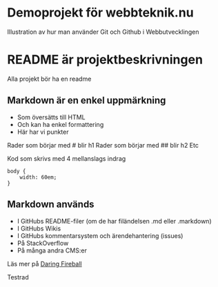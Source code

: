 # Demoprojekt för webbteknik.nu

Illustration av hur man använder Git och Github i Webbutvecklingen

# README är projektbeskrivningen

Alla projekt bör ha en readme

## Markdown är en enkel uppmärkning

 * Som översätts till HTML
 * Och kan ha enkel formattering
 * Här har vi punkter

Rader som börjar med # blir h1
Rader som börjar med ## blir h2
Etc

Kod som skrivs med 4 mellanslags indrag

    body {
    	width: 60em;
    }

## Markdown används

 * I GitHubs README-filer (om de har filändelsen .md eller .markdown)
 * I GitHubs Wikis
 * I GitHubs kommentarsystem och ärendehantering (issues)
 * På StackOverflow
 * På många andra CMS:er

Läs mer på [Daring Fireball](http://daringfireball.net/projects/markdown/)

Testrad 